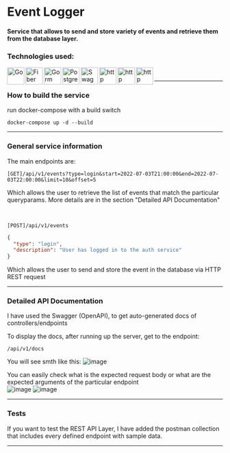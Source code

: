 ﻿# Event Logger

#### Service that allows to send and store variety of events and retrieve them from the database layer.

### Technologies used:

<img align = "left" alt = "Go" width = "40px" src = "https://user-images.githubusercontent.com/79079000/177060907-76fcb9d0-2853-4c16-8f79-d6a29ea4689b.png" />
<img align = "left" alt = "Fiber" width = "40px" src = "https://user-images.githubusercontent.com/79079000/177061065-d67891e6-3087-4d83-b69a-ba9b9de53cec.png" />
<img align = "left" alt = "Gorm" width = "40px" src = "https://user-images.githubusercontent.com/79079000/177060995-f8247638-445d-4464-a312-5fa946e1d084.png" />
<img align = "left" alt = "Postgresql" width = "40px" src = "https://user-images.githubusercontent.com/79079000/177060938-76d1029d-aabc-459c-9538-4b2d14da3980.png" />
<img align = "left" alt = "Swagger" width = "40px" src = "https://user-images.githubusercontent.com/79079000/177061111-e305e35c-592d-4583-9e2a-09c1bb18d953.png" />
<img align = "left" alt = "http" width = "40px" src = "https://user-images.githubusercontent.com/79079000/177061166-a1277575-f625-4a38-90a3-86c1b654d651.png" />
<img align = "left" alt = "http" width = "40px" src = "https://user-images.githubusercontent.com/79079000/177061179-50a3adad-742b-48ba-b5da-b9a42f2f867d.png" />
<img align = "left" alt = "http" width = "40px" src = "https://user-images.githubusercontent.com/79079000/177060964-de848787-0509-4ed8-869b-7dcc14c8e0a0.png" />

<br />

---

### How to build the service

run docker-compose with a build switch

```
docker-compose up -d --build
```

---

### General service information

The main endpoints are:
```
[GET]/api/v1/events?type=login&start=2022-07-03T21:00:00&end=2022-07-03T22:00:00&limit=10&offset=5
```
Which allows the user to retrieve the list of events that match the particular queryparams. More details are in the section "Detailed API Documentation" 

<br />

```
[POST]/api/v1/events
```
```json
{
  "type": "login",
  "description": "User has logged in to the auth service"
}
```

Which allows the user to send and store the event in the database via HTTP REST request


---

### Detailed API Documentation

I have used the Swagger (OpenAPI), to get auto-generated docs of controllers/endpoints <br />

To display the docs, after running up the server, get to the endpoint:

```
/api/v1/docs
```

You will see smth like this:
![image](https://user-images.githubusercontent.com/79079000/177061516-5a07ed29-5d4d-40f0-ae05-63bf659179d2.png) <br />

You can easily check what is the expected request body or what are the expected arguments of the particular endpoint <br />
![image](https://user-images.githubusercontent.com/79079000/177061563-a82ccb08-a007-4f1b-9714-34c0f6b51c92.png)
![image](https://user-images.githubusercontent.com/79079000/177061567-5f90c25a-f964-4032-b8ba-a224aa8152ec.png)

---

### Tests

If you want to test the REST API Layer, I have added the postman collection that includes every defined endpoint with sample data.

---
